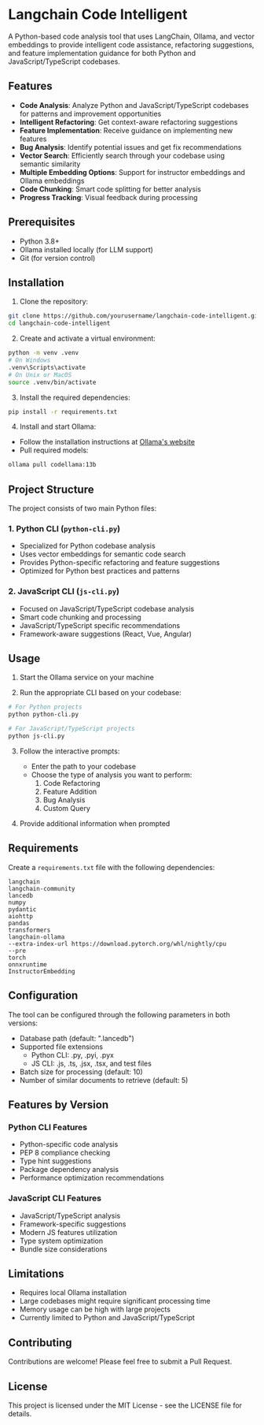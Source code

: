 # Langchain Code Intelligent

A Python-based code analysis tool that uses LangChain, Ollama, and vector embeddings to provide intelligent code assistance, refactoring suggestions, and feature implementation guidance for both Python and JavaScript/TypeScript codebases.

## Features

- **Code Analysis**: Analyze Python and JavaScript/TypeScript codebases for patterns and improvement opportunities
- **Intelligent Refactoring**: Get context-aware refactoring suggestions
- **Feature Implementation**: Receive guidance on implementing new features
- **Bug Analysis**: Identify potential issues and get fix recommendations
- **Vector Search**: Efficiently search through your codebase using semantic similarity
- **Multiple Embedding Options**: Support for instructor embeddings and Ollama embeddings
- **Code Chunking**: Smart code splitting for better analysis
- **Progress Tracking**: Visual feedback during processing

## Prerequisites

- Python 3.8+
- Ollama installed locally (for LLM support)
- Git (for version control)

## Installation

1. Clone the repository:
```bash
git clone https://github.com/yourusername/langchain-code-intelligent.git
cd langchain-code-intelligent
```

2. Create and activate a virtual environment:
```bash
python -m venv .venv
# On Windows
.venv\Scripts\activate
# On Unix or MacOS
source .venv/bin/activate
```

3. Install the required dependencies:
```bash
pip install -r requirements.txt
```

4. Install and start Ollama:
- Follow the installation instructions at [Ollama's website](https://ollama.ai)
- Pull required models:
```bash
ollama pull codellama:13b
```

## Project Structure

The project consists of two main Python files:

### 1. Python CLI (`python-cli.py`)
- Specialized for Python codebase analysis
- Uses vector embeddings for semantic code search
- Provides Python-specific refactoring and feature suggestions
- Optimized for Python best practices and patterns

### 2. JavaScript CLI (`js-cli.py`)
- Focused on JavaScript/TypeScript codebase analysis
- Smart code chunking and processing
- JavaScript/TypeScript specific recommendations
- Framework-aware suggestions (React, Vue, Angular)

## Usage

1. Start the Ollama service on your machine

2. Run the appropriate CLI based on your codebase:
```bash
# For Python projects
python python-cli.py

# For JavaScript/TypeScript projects
python js-cli.py
```

3. Follow the interactive prompts:
   - Enter the path to your codebase
   - Choose the type of analysis you want to perform:
     1. Code Refactoring
     2. Feature Addition
     3. Bug Analysis
     4. Custom Query

4. Provide additional information when prompted

## Requirements

Create a `requirements.txt` file with the following dependencies:

```
langchain
langchain-community
lancedb
numpy
pydantic
aiohttp
pandas
transformers
langchain-ollama
--extra-index-url https://download.pytorch.org/whl/nightly/cpu
--pre
torch
onnxruntime
InstructorEmbedding
```

## Configuration

The tool can be configured through the following parameters in both versions:

- Database path (default: ".lancedb")
- Supported file extensions
  - Python CLI: .py, .pyi, .pyx
  - JS CLI: .js, .ts, .jsx, .tsx, and test files
- Batch size for processing (default: 10)
- Number of similar documents to retrieve (default: 5)

## Features by Version

### Python CLI Features
- Python-specific code analysis
- PEP 8 compliance checking
- Type hint suggestions
- Package dependency analysis
- Performance optimization recommendations

### JavaScript CLI Features
- JavaScript/TypeScript analysis
- Framework-specific suggestions
- Modern JS features utilization
- Type system optimization
- Bundle size considerations

## Limitations

- Requires local Ollama installation
- Large codebases might require significant processing time
- Memory usage can be high with large projects
- Currently limited to Python and JavaScript/TypeScript

## Contributing

Contributions are welcome! Please feel free to submit a Pull Request.

## License

This project is licensed under the MIT License - see the LICENSE file for details.